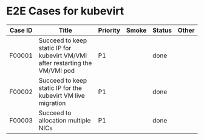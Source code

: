# E2E Cases for kubevirt

| Case ID | Title                                                                         | Priority | Smoke | Status | Other |
|---------|-------------------------------------------------------------------------------|----------|-------|--------|-------|
| F00001  | Succeed to keep static IP for kubevirt VM/VMI after restarting the VM/VMI pod | P1       |       | done   |       | 
| F00002  | Succeed to keep static IP for the kubevirt VM live migration                  | P1       |       | done   |       |
| F00003  | Succeed to allocation multiple NICs                                           | P1       |       | done   |       |

